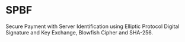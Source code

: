 # SPBF
Secure Payment with Server Identification using Elliptic Protocol 
Digital Signature and Key Exchange, Blowfish Cipher and SHA-256.

